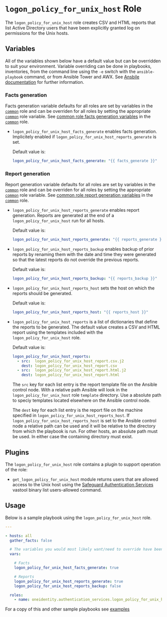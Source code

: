 # `logon_policy_for_unix_host` Role

The `logon_policy_for_unix_host` role creates CSV and HTML reports that list Active Directory users that have been explicitly granted log on permissions for the Unix hosts.

## Variables

All of the variables shown below have a default value but can be overridden to suit your environment.  Variable overriding can be done in playbooks, inventories, from the command line using the `-e` switch with the `ansible-playbook` command, or from Ansible Tower and AWX.  See [Ansbile documentation](https://docs.ansible.com/ansible/latest/user_guide/playbooks_variables.html) for further information.

### Facts generation

Facts generation variable defaults for all roles are set by variables in the [`common`](../common/README.md) role and can be overriden for all roles by setting the appropriate [`common`](../common/README.md) role variable.  See [common role facts generation variables](../common/README.md#facts-generation) in the [`common`](../common/README.md) role.

* `logon_policy_for_unix_host_facts_generate` enables facts generation.  Implicitely enabled if `logon_policy_for_unix_host_reports_generate` is set.

    Default value is:
    ```yaml
    logon_policy_for_unix_host_facts_generate: "{{ facts_generate }}"
    ```

### Report generation

Report generation variable defaults for all roles are set by variables in the [`common`](../common/README.md) role and can be overriden for all roles by setting the appropriate [`common`](../common/README.md) role variable.  See [common role report generation variables](../common/README.md#report-generation) in the [`common`](../common/README.md) role.

* `logon_policy_for_unix_host_reports_generate` enables report generation.  Reports are generated at the end of a `logon_policy_for_unix_host` run for all hosts.

    Default value is: 
    ```yaml
    logon_policy_for_unix_host_reports_generate: "{{ reports_generate }}"
    ```

* `logon_policy_for_unix_host_reports_backup` enables backup of prior reports by renaming them with the date and time they were generated so that the latest reports do not override the previous reports.

    Default value is: 
    ```yaml
    logon_policy_for_unix_host_reports_backup: "{{ reports_backup }}"

    ```

* `logon_policy_for_unix_host_reports_host` sets the host on which the reports should be generated.

    Default value is: 
    ```yaml
    logon_policy_for_unix_host_reports_host: "{{ reports_host }}"
    ```

* `logon_policy_for_unix_host_reports` is a list of dictionaries that define the reports to be generated.  The default value creates a CSV and HTML report using the templates included with the `logon_policy_for_unix_host` role.

  Default value is:
    ```yaml
    logon_policy_for_unix_host_reports:
      - src:  logon_policy_for_unix_host_report.csv.j2
        dest: logon_policy_for_unix_host_report.csv
      - src:  logon_policy_for_unix_host_report.html.j2
        dest: logon_policy_for_unix_host_report.html
    ```

  The `src` key for each list entry is the report template file on the Ansible control node.  With a relative path Ansible will look in the `logon_policy_for_unix_host` role `template` directory.  Use a absolute path to speciy templates located elsewhere on the Ansible control node.

  The `dest` key for each list entry is the report file on the machine specified in `logon_policy_for_unix_host_reports_host`.  If `logon_policy_for_unix_host_reports_host` is set to the Ansible control node a relative path can be used and it will be relative to the directory from which the playbook is run.  For other hosts, an absolute path must be used.  In either case the containing directory must exist.

## Plugins

The `logon_policy_for_unix_host` role contains a plugin to support operation of the role:

* `get_logon_policy_for_unix_host` module returns users that are allowed access to the Unix host using the [Safeguard Authentication Services](https://www.oneidentity.com/products/authentication-services/) vastool binary list users-allowed command.

## Usage

Below is a sample playbook using the `logon_policy_for_unix_host` role.

```yaml
---

- hosts: all
  gather_facts: false

  # The variables you would most likely want/need to override have been included
  vars:

    # Facts
    logon_policy_for_unix_host_facts_generate: true

    # Reports
    logon_policy_for_unix_host_reports_generate: true
    logon_policy_for_unix_host_reports_backup: false

  roles:
    - name: oneidentity.authentication_services.logon_policy_for_unix_host
```

For a copy of this and other sample playbooks see [examples](../../examples/README.md)
